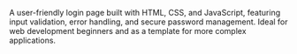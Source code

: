 A user-friendly login page built with HTML, CSS, and JavaScript, featuring input validation, error handling, and secure password management. Ideal for web development beginners and as a template for more complex applications.

